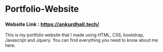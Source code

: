 # Portfolio-Website
### Website Link : https://ankurdhall.tech/

This is my portfolio website that I made using HTML, CSS, bootstrap, Javascript and Jquery.
You can find everything you need to know about me here.
